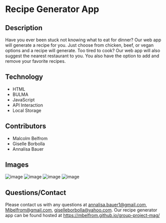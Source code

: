 # Recipe Generator App

## Description
Have you ever been stuck not knowing what to eat for dinner? Our web app will generate a recipe for you. Just choose from chicken, beef, or vegan options and a recipe will generate. Too tired to cook? Our web app will also suggest the nearest restaurant to you. You also have the option to add and remove your favorite recipes.

## Technology
- HTML
- BULMA
- JavaScript
- API Interaction 
- Local Storage

## Contributors
- Malcolm Belfrom
- Giselle Borbolla
- Annalisa Bauer

## Images
![image](https://user-images.githubusercontent.com/87721575/132913782-9d9b3185-3846-444c-8ef1-0ed828521688.png)
![image](https://user-images.githubusercontent.com/87721575/132920819-a7f19c4c-9611-4589-a18e-a29b927addec.png)
![image](https://user-images.githubusercontent.com/87721575/132920868-1aa649b3-6a04-4bcc-b08e-1a58993152cd.png)
![image](https://user-images.githubusercontent.com/87721575/132920888-9675bc85-aaa3-494c-bb9f-e0646645bccf.png)







## Questions/Contact
Please contact us with any questions at annalisa.bauer1@gmail.com, Mibelfrom@gmail.com, giselleborbolla@yahoo.com.
Our recipe generator app can be found hosted at https://mbelfrom.github.io/group-project-mag/

